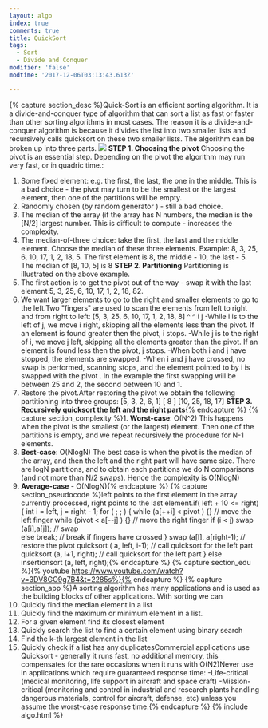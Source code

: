 ```yaml
---
layout: algo
index: true
comments: true
title: QuickSort
tags:
  - Sort
  - Divide and Conquer
modifier: 'false'
modtime: '2017-12-06T03:13:43.613Z'

---
```

{% capture section_desc %}Quick-Sort is an efficient sorting algorithm. It is a divide-and-conquer type of algorithm that can sort a list as fast or faster than other sorting algorithms in most cases. The reason it is a divide-and-conquer algorithm is because it divides the list into two smaller lists and recursively calls quicksort on these two smaller lists. The algorithm can be broken up into three parts.
![](https://upload.wikimedia.org/wikipedia/commons/thumb/a/af/Quicksort-diagram.svg/400px-Quicksort-diagram.svg.png)
**STEP 1. Choosing the pivot**
Choosing the pivot is an essential step. Depending on the pivot the algorithm may run very fast, or in quadric time.:		
1. Some fixed element: e.g. the first, the last, the one in the middle.
This is a bad choice - the pivot may turn to be the smallest or the largest element, then one of the partitions will be empty.
2. Randomly chosen (by random generator ) - still a bad choice.
3. The median of the array (if the array has N numbers, the median is the [N/2] largest number. This is difficult to compute - increases the complexity.
4. The median-of-three choice: take the first, the last and the middle element. 
Choose the median of these three elements.
Example:
8, 3, 25, 6, 10, 17, 1, 2, 18, 5. 
The first element is 8, the middle - 10, the last - 5.
The median of [8, 10, 5] is 8
**STEP 2. Partitioning**
Partitioning is illustrated on the above example.
1. The first action is to get the pivot out of the way - swap it with the last element
								5, 3, 25, 6, 10, 17, 1, 2, 18, 82. 
2. We want larger elements to go to the right and smaller elements to go to the left.Two "fingers" are used to scan the elements from left to right and from right to left:
						[5, 3, 25, 6, 10, 17, 1, 2, 18, 8]
						^                                           ^
						 i                                            j
			-While i is to the left of j, we move i right, skipping all the elements less than the pivot. If an element is found greater then the pivot, i stops.
			-While j is to the right of i, we move j left, skipping all the elements greater than the pivot. If an element is found less then the pivot, j stops.
			-When both i and j have stopped, the elements are swapped.
			-When i and j have crossed, no swap is performed, scanning stops, and the element pointed to by i is swapped with the pivot .
	In the example the first swapping will be between 25 and 2, the second between 10 and 1.
3. Restore the pivot.After restoring the pivot we obtain the following partitioning into three groups:
									[5, 3, 2, 6, 1] [ 8 ] [10, 25, 18, 17]
**STEP 3. Recursively quicksort the left and the right parts**{% endcapture %}
{% capture section_complexity %}1. **Worst-case**: O(N^2)
This happens when the pivot is the smallest (or the largest) element. Then one of the partitions is empty, and we repeat recursively the procedure for N-1 elements.
2. **Best-case**: O(NlogN) The best case is when the pivot is the median of the array, and then the left and the right part will have same size.
There are logN partitions, and to obtain each partitions we do N comparisons 
(and not more than N/2 swaps). Hence the complexity is O(NlogN)
3. **Average-case** - O(NlogN){% endcapture %}
{% capture section_pseudocode %}left points to the first element in the array currently processed, right points to the last element.if( left + 10 <= right)
    {
				int i = left, j = right - 1;
				for ( ; ; )
						{
									while (a[++i] < pivot  ) {}                     // move the left finger
									while (pivot  < a[--j] ) {}	                     // move the right finger									if (i < j) swap (a[i],a[j]);                      // swap	
									else  break;		                                  // break if fingers have crossed
        }
       swap (a[I], a[right-1);		                              // restore the pivot
       quicksort ( a, left, i-1);	                               // call quicksort for the left part
       quicksort (a, i+1, right);	                            // call quicksort for the left part
 }
else  insertionsort (a, left, right);{% endcapture %}
{% capture section_edu %}{% youtube https://www.youtube.com/watch?v=3DV8GO9g7B4&t=2285s%}{% endcapture %}
{% capture section_app %}A sorting algorithm has many applications and is used as the building blocks of other applications.
With sorting we can
1. Quickly find the median element in a list
2. Quickly find the maximum or minimum element in a list.
3. For a given element find its closest element
4. Quickly search the list to find a certain element using binary search
5. Find the k-th largest element in the list
6. Quickly check if a list has any duplicatesCommercial applications use Quicksort - generally it runs fast, no additional memory, 
this compensates for the rare occasions when it runs with O(N2)Never use in applications which require guaranteed response time:
		-Life-critical (medical monitoring, life support in aircraft and space craft)
		-Mission-critical (monitoring and control in industrial and research plants handling dangerous materials, control for aircraft, defense, etc)
unless you assume the worst-case response time.{% endcapture %}
{% include algo.html %}